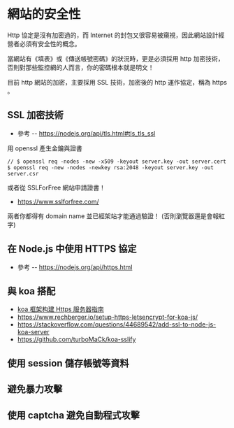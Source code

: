# 網站的安全性

Http 協定是沒有加密過的，而 Internet 的封包又很容易被窺視，因此網站設計經營者必須有安全性的概念。

當網站有《填表》或《傳送帳號密碼》的狀況時，更是必須採用 http 加密技術，否則對那些監控網的人而言，你的密碼根本就是明文！

目前 http 網站的加密，主要採用 SSL 技術，加密後的 http 運作協定，稱為 https 。

## SSL 加密技術

* 參考 -- https://nodejs.org/api/tls.html#tls_tls_ssl

用 openssl 產生金鑰與證書

```
// $ openssl req -nodes -new -x509 -keyout server.key -out server.cert
$ openssl req -new -nodes -newkey rsa:2048 -keyout server.key -out server.csr
```

或者從 SSLForFree 網站申請證書！ 

* https://www.sslforfree.com/

兩者你都得有 domain name 並已經架站才能通過驗證！ (否則瀏覽器還是會報紅字)

## 在 Node.js 中使用 HTTPS 協定

* 參考 -- https://nodejs.org/api/https.html




## 與 koa 搭配

* [koa 框架构建 Https 服务器指南](https://segmentfault.com/a/1190000007888088)
* https://www.rechberger.io/setup-https-letsencrypt-for-koa-js/
* https://stackoverflow.com/questions/44689542/add-ssl-to-node-js-koa-server
* https://github.com/turboMaCk/koa-sslify

## 使用 session 儲存帳號等資料

## 避免暴力攻擊

## 使用 captcha 避免自動程式攻擊